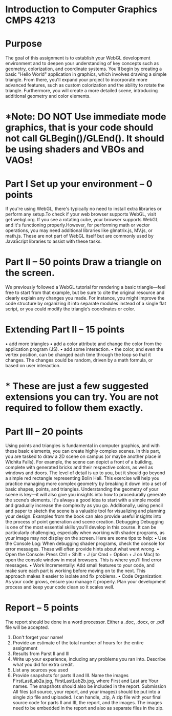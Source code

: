 # Introduction to Computer Graphics CMPS 4213 

# Purpose

The goal of this assignment is to establish your WebGL development environment and to
deepen your understanding of key concepts such as geometry, colorization, and coordinate
systems. You'll begin by creating a basic "Hello World" application in graphics, which
involves drawing a simple triangle. From there, you'll expand your project to incorporate
more advanced features, such as custom colorization and the ability to rotate the triangle.
Furthermore, you will create a more detailed scene, introducing additional geometry and
color elements.

# *Note: DO NOT Use immediate mode graphics, that is your code should not call GLBegin()/GLEnd(). It should be using shaders and VBOs and VAOs!

# Part I Set up your environment – 0 points

If you're using WebGL, there's typically no need to install extra libraries or perform any setup.To check if your web browser supports WebGL, visit get.webgl.org. If you see a rotating cube, your browser supports WebGL and it's functioning properly.However, for performing math or vector operations, you may need additional libraries like glmatrix.js, MV.js, or math.js. These are not part of WebGL itself but are commonly used by JavaScript libraries to assist with these tasks.


# Part II – 50 points Draw a triangle on the screen. 

We previously followed a WebGL tutorial for rendering a basic triangle—feel free to start from that example, but be sure to cite the original resource and clearly explain any changes you made. For instance, you might improve the code structure by organizing it into separate modules instead of a single flat script, or you could modify the
triangle’s coordinates or color.

# Extending Part II – 15 points

• add more triangles
• add a color attribute and change the color from the application program (JS).
• add some interaction.
• the color, and even the vertex position, can be changed each time through the loop
so that it changes. The changes could be random, driven by a math formula, or
based on user interaction.

# * These are just a few suggested extensions you can try. You are not required to follow them exactly.

# Part III – 20 points

Using points and triangles is fundamental in computer graphics, and with these basic
elements, you can create highly complex scenes. In this part, you are tasked to draw a 2D
scene on campus (or maybe another place in Wichita Falls). For example, the scene can
depict a front of a building, complete with generated bricks and their respective colors, as
well as windows and doors. The level of detail is up to you, but it should go beyond a simple
red rectangle representing Bolin Hall. This exercise will help you practice managing more
complex geometry by breaking it down into a set of basic shapes, points, and triangles.
Understanding the geometry of your scene is key—it will also give you insights into how to
procedurally generate the scene’s elements. It's always a good idea to start with a simple
model and gradually increase the complexity as you go.
Additionally, using pencil and paper to sketch the scene is a valuable tool for visualizing and
planning your design. Examples from the book can also provide useful insights into the
process of point generation and scene creation.
Debugging
Debugging is one of the most essential skills you'll develop in this course. It can be
particularly challenging, especially when working with shader programs, as your image may
not display on the screen. Here are some tips to help:
• Use the Console Log: When debugging shader programs, check the console for error
messages. These will often provide hints about what went wrong.
• Open the Console: Press Ctrl + Shift + J (or Cmd + Option + J on Mac) to open the
console window in most browsers. This is where you'll find error messages.
• Work Incrementally: Add small features to your code, and make sure each part is
working before moving on to the next. This approach makes it easier to isolate and
fix problems.
• Code Organization: As your code grows, ensure you manage it properly. Plan your
development process and keep your code clean so it scales well.


# Report – 5 points

The report should be done in a word processor. Either a .doc, .docx, or .pdf file will be
accepted.
1. Don't forget your name!
2. Provide an estimate of the total number of hours for the entire assignment
3. Results from Parst II and III
4. Write up your experience, including any problems you ran into. Describe what you
did for extra credit.
5. List any sources you used
6. Provide snapshots for parts II and III. Name the images
FirstLastLab2a.jpg, FirstLastLab2b.jpg, where First and Last are Your names. The
snapshots should also be included in the report.
Submission
All files (all source, your report, and your images) should be put into a single zip file and
uploaded. I can handle, .zip,
A zip file with your final source code for parts II and III, the report, and the images. The
images need to be embedded in the report and also as separate files in the zip.